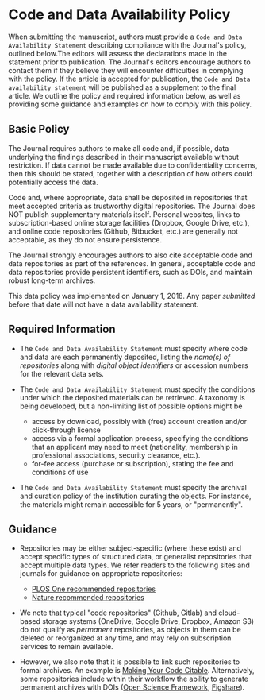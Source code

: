 # Code and Data Availability Policy

When submitting the manuscript, authors must provide a `Code and Data Availability Statement` describing compliance with the Journal's policy, outlined below.The editors will assess the declarations made in the statement prior to publication. The Journal's editors encourage authors to contact them if they believe they will encounter difficulties in complying with the policy. If the article is accepted for publication, the `Code and Data availability statement` will be published as a supplement to the final article. We outline the policy and required information below, as well as providing some guidance and examples on how to comply with this policy.

## Basic Policy
The Journal requires authors to make all code and, if possible, data underlying the findings described in their manuscript available without restriction. If data cannot be made available due to confidentiality concerns, then this should be stated, together with a description of how others could potentially access the data.

Code and, where appropriate, data shall be deposited in  repositories that meet accepted criteria as trustworthy digital repositories. The Journal does NOT publish supplementary materials itself. Personal websites, links to subscription-based online storage facilities (Dropbox, Google Drive, etc.), and online code repositories (Github, Bitbucket, etc.) are generally not acceptable, as they do not ensure persistence.

The Journal strongly encourages authors to also cite acceptable code and data repositories as part of the references. In general, acceptable code and data repositories provide persistent identifiers, such as DOIs, and maintain robust long-term archives.  

This data policy was implemented on January 1, 2018. Any paper *submitted* before that date will not have a data availability statement.

## Required Information

* The `Code and Data Availability Statement` must specify where code and data are each permanently deposited, listing the *name(s) of repositories* along with *digital object identifiers* or accession numbers for the relevant data sets.

* The `Code and Data Availability Statement` must specify the conditions under which the deposited materials can be retrieved. A taxonomy is being developed, but a non-limiting list of possible options might be
    * access by download, possibly with (free) account creation and/or click-through license
    * access via a formal application process, specifying the conditions that an applicant may need to meet (nationality, membership in professional associations, security clearance, etc.).
    * for-fee access (purchase or subscription), stating the fee and conditions of use

* The `Code and Data Availability Statement` must specify the archival and curation policy of the institution curating the objects. For instance, the materials might remain accessible for 5 years, or "permanently".

## Guidance
* Repositories may be either subject-specific (where these exist) and accept specific types of structured data, or generalist repositories that accept multiple data types. We refer readers to the following sites and journals for guidance on appropriate repositories:

    * [PLOS One recommended repositories](http://journals.plos.org/plosone/s/data-availability#loc-recommended-repositories)
    * [Nature recommended repositories](https://www.nature.com/sdata/policies/repositories)
* We note that typical "code repositories" (Github, Gitlab) and cloud-based storage systems (OneDrive, Google Drive, Dropbox, Amazon S3) do not qualify as *permanent* repositories, as objects in them can be deleted or reorganized at any time, and may rely on subscription services to remain available.
* However, we also note that it is possible to link such repositories to formal archives. An example is  [Making Your Code Citable](https://guides.github.com/activities/citable-code/). Alternatively, some repositories include within their workflow the ability to generate permanent archives with DOIs ([Open Science Framework](https://www.osf.io), [Figshare](https://www.figshare.com)).

